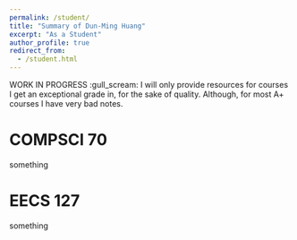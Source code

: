 ```yaml
---
permalink: /student/
title: "Summary of Dun-Ming Huang"
excerpt: "As a Student"
author_profile: true
redirect_from: 
  - /student.html
---
```

WORK IN PROGRESS :gull_scream:
I will only provide resources for courses I get an exceptional grade in, for the sake of quality.
Although, for most A+ courses I have very bad notes.

COMPSCI 70
======
something

EECS 127
======
something

